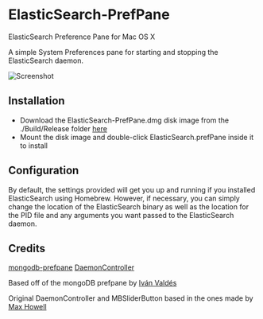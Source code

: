 ElasticSearch-PrefPane
======================

ElasticSearch Preference Pane for Mac OS X

A simple System Preferences pane for starting and stopping the ElasticSearch daemon.

![Screenshot](https://raw.github.com/entropillc/ElasticSearch-PrefPane/master/Images/ScreenShot.png)

Installation
------------

* Download the ElasticSearch-PrefPane.dmg disk image from the ./Build/Release folder [here](https://github.com/entropillc/ElasticSearch-PrefPane/raw/master/Build/Release/ElasticSearch-PrefPane.dmg)
* Mount the disk image and double-click ElasticSearch.prefPane inside it to install

Configuration
-------------

By default, the settings provided will get you up and running if you installed ElasticSearch
using Homebrew. However, if necessary, you can simply change the location of the ElasticSearch
binary as well as the location for the PID file and any arguments you want passed to the
ElasticSearch daemon.

Credits
-------

[mongodb-prefpane](http://github.com/ivanvc/mongodb-prefpane)
[DaemonController](http://github.com/ivanvc/DaemonController)

Based off of the mongoDB prefpane by [Iván Valdés](http://github.com/ivanvc)

Original DaemonController and MBSliderButton based in the ones made
by [Max Howell](http://github.com/mxcl)
